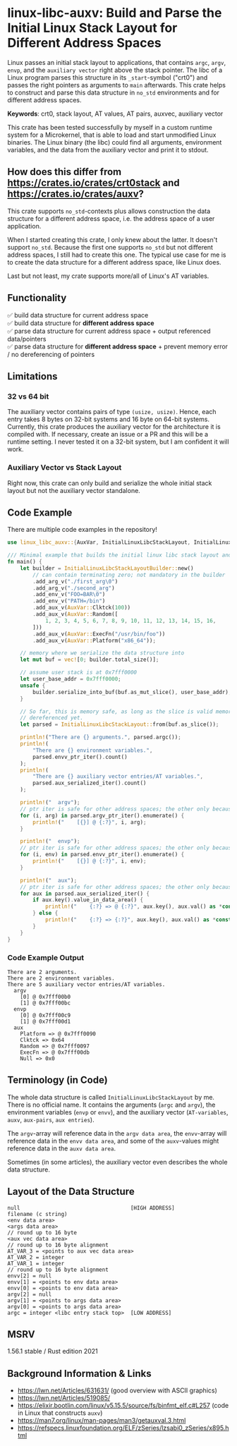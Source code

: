 # linux-libc-auxv: Build and Parse the Initial Linux Stack Layout for Different Address Spaces

Linux passes an initial stack layout to applications, that contains `argc`, `argv`, `envp`, and the `auxiliary vector`
right above the stack pointer. The libc of a Linux program parses this structure in its `_start`-symbol ("crt0") and
passes the right pointers as arguments to `main` afterwards. This crate helps to construct and parse this data structure
in `no_std` environments and for different address spaces.

**Keywords**: crt0, stack layout, AT values, AT pairs, auxvec, auxiliary vector

This crate has been tested successfully by myself in a custom runtime system for a Microkernel, that is able to load
and start unmodified Linux binaries. The Linux binary (the libc) could find all arguments,
environment variables, and the data from the auxiliary vector and print it to stdout.

## How does this differ from <https://crates.io/crates/crt0stack> and <https://crates.io/crates/auxv>?
This crate supports `no_std`-contexts plus allows construction the data structure for a different address
space, i.e. the address space of a user application.

When I started creating this crate, I only knew about the latter. It doesn't support `no_std`. Because
the first one supports `no_std` but not different address spaces, I still had to create this one.
The typical use case for me is to create the data structure for a different address space, like Linux does.

Last but not least, my crate supports more/all of Linux's AT variables.

## Functionality
✅ build data structure for current address space \
✅ build data structure for **different address space** \
✅ parse data structure for current address space + output referenced data/pointers \
✅ parse data structure for **different address space** + prevent memory error / no dereferencing of pointers


## Limitations

### 32 vs 64 bit
The auxiliary vector contains pairs of type `(usize, usize)`. Hence, each entry takes 8 bytes on 32-bit systems
and 16 byte on 64-bit systems. Currently, this crate produces the auxiliary vector for the architecture it is
compiled with. If necessary, create an issue or a PR and this will be a runtime setting. I never tested it
on a 32-bit system, but I am confident it will work.

### Auxiliary Vector vs Stack Layout
Right now, this crate can only build and serialize the whole initial stack layout but not the auxiliary vector
standalone.

## Code Example
There are multiple code examples in the repository!
```rust
use linux_libc_auxv::{AuxVar, InitialLinuxLibcStackLayout, InitialLinuxLibcStackLayoutBuilder};

/// Minimal example that builds the initial linux libc stack layout and parses it again.
fn main() {
    let builder = InitialLinuxLibcStackLayoutBuilder::new()
        // can contain terminating zero; not mandatory in the builder
        .add_arg_v("./first_arg\0")
        .add_arg_v("./second_arg")
        .add_env_v("FOO=BAR\0")
        .add_env_v("PATH=/bin")
        .add_aux_v(AuxVar::Clktck(100))
        .add_aux_v(AuxVar::Random([
            1, 2, 3, 4, 5, 6, 7, 8, 9, 10, 11, 12, 13, 14, 15, 16,
        ]))
        .add_aux_v(AuxVar::ExecFn("/usr/bin/foo"))
        .add_aux_v(AuxVar::Platform("x86_64"));

    // memory where we serialize the data structure into
    let mut buf = vec![0; builder.total_size()];

    // assume user stack is at 0x7fff0000
    let user_base_addr = 0x7fff0000;
    unsafe {
        builder.serialize_into_buf(buf.as_mut_slice(), user_base_addr);
    }

    // So far, this is memory safe, as long as the slice is valid memory. No pointers are
    // dereferenced yet.
    let parsed = InitialLinuxLibcStackLayout::from(buf.as_slice());

    println!("There are {} arguments.", parsed.argc());
    println!(
        "There are {} environment variables.",
        parsed.envv_ptr_iter().count()
    );
    println!(
        "There are {} auxiliary vector entries/AT variables.",
        parsed.aux_serialized_iter().count()
    );

    println!("  argv");
    // ptr iter is safe for other address spaces; the other only because here user_addr == write_addr
    for (i, arg) in parsed.argv_ptr_iter().enumerate() {
        println!("    [{}] @ {:?}", i, arg);
    }

    println!("  envp");
    // ptr iter is safe for other address spaces; the other only because here user_addr == write_addr
    for (i, env) in parsed.envv_ptr_iter().enumerate() {
        println!("    [{}] @ {:?}", i, env);
    }

    println!("  aux");
    // ptr iter is safe for other address spaces; the other only because here user_addr == write_addr
    for aux in parsed.aux_serialized_iter() {
        if aux.key().value_in_data_area() {
            println!("    {:?} => @ {:?}", aux.key(), aux.val() as *const u8);
        } else {
            println!("    {:?} => {:?}", aux.key(), aux.val() as *const u8);
        }
    }
}
```

### Code Example Output
```text
There are 2 arguments.
There are 2 environment variables.
There are 5 auxiliary vector entries/AT variables.
  argv
    [0] @ 0x7fff00b0
    [1] @ 0x7fff00bc
  envp
    [0] @ 0x7fff00c9
    [1] @ 0x7fff00d1
  aux
    Platform => @ 0x7fff0090
    Clktck => 0x64
    Random => @ 0x7fff0097
    ExecFn => @ 0x7fff00db
    Null => 0x0
```

## Terminology (in Code)
The whole data structure is called `InitialLinuxLibcStackLayout` by me. There is no official name. It contains
the arguments (`argc` and `argv`), the environment variables (`envp` or `envv`), and the auxiliary vector
(`AT-variables`, `auxv`, `aux-pairs`, `aux entries`).

The `argv`-array will reference data in the `argv data area`, the `envv`-array will reference data in the
`envv data area`, and some of the `auxv`-values might reference data in the `auxv data area`.

Sometimes (in some articles), the auxiliary vector even describes the whole data structure.

## Layout of the Data Structure
```text
null                                   [HIGH ADDRESS]
filename (c string)
<env data area>
<args data area>
// round up to 16 byte
<aux vec data area>
// round up to 16 byte alignment
AT_VAR_3 = <points to aux vec data area>
AT_VAR_2 = integer
AT_VAR_1 = integer
// round up to 16 byte alignment
envv[2] = null
envv[1] = <points to env data area>
envv[0] = <points to env data area>
argv[2] = null
argv[1] = <points to args data area>
argv[0] = <points to args data area>
argc = integer <libc entry stack top>  [LOW ADDRESS]
```

## MSRV
1.56.1 stable / Rust edition 2021

## Background Information & Links
- <https://lwn.net/Articles/631631/> (good overview with ASCII graphics)
- <https://lwn.net/Articles/519085/>
- <https://elixir.bootlin.com/linux/v5.15.5/source/fs/binfmt_elf.c#L257> (code in Linux that constructs `auxv`)
- <https://man7.org/linux/man-pages/man3/getauxval.3.html>
- <https://refspecs.linuxfoundation.org/ELF/zSeries/lzsabi0_zSeries/x895.html>
